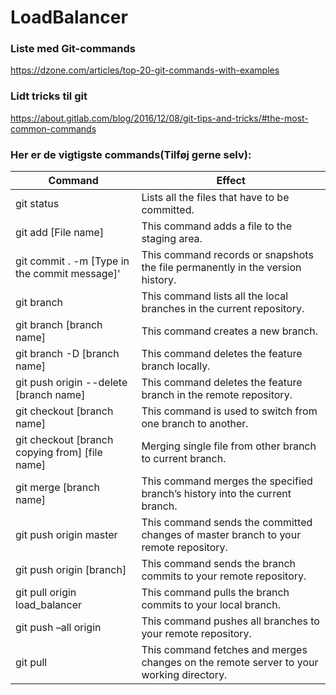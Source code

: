 # LoadBalancer
### Liste med Git-commands

https://dzone.com/articles/top-20-git-commands-with-examples

### Lidt tricks til git

https://about.gitlab.com/blog/2016/12/08/git-tips-and-tricks/#the-most-common-commands

### Her er de vigtigste commands(Tilføj gerne selv):

Command | Effect
------------ | -------------
git status | Lists all the files that have to be committed.
git add [File name] | This command adds a file to the staging area.
git commit . -m [Type in the commit message]' | This command records or snapshots the file permanently in the version history.
git branch | This command lists all the local branches in the current repository.
git branch [branch name] | This command creates a new branch.
git branch -D [branch name] | This command deletes the feature branch locally.
git push origin --delete [branch name] | This command deletes the feature branch in the remote repository.
git checkout [branch name] | This command is used to switch from one branch to another.
git checkout [branch copying from] [file name] | Merging single file from other branch to current branch.
git merge [branch name] | This command merges the specified branch’s history into the current branch.
git push origin master | This command sends the committed changes of master branch to your remote repository.
git push origin [branch] | This command sends the branch commits to your remote repository.
git pull origin load_balancer | This command pulls the branch commits to your local branch.
git push –all origin | This command pushes all branches to your remote repository.
git pull | This command fetches and merges changes on the remote server to your working directory.

